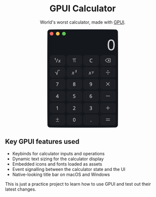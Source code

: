 # <div align="center">GPUI Calculator</div>

<p align="center">World's worst calculator, made with <a href="https://github.com/zed-industries/zed/tree/main/crates/gpui">GPUI</a>.</p>

<div align="center"><img src="media/screenshot.png" alt="screenshot" width="232px"/></div>

## Key GPUI features used

* Keybinds for calculator inputs and operations
* Dynamic text sizing for the calculator display
* Embedded icons and fonts loaded as assets
* Event signalling between the calculator state and the UI
* Native-looking title bar on macOS and Windows

This is just a practice project to learn how to use GPUI and test out their latest changes.
